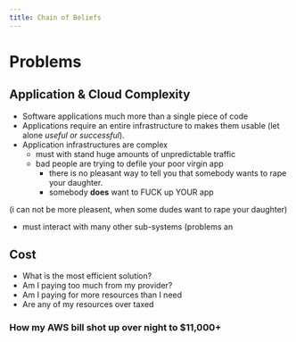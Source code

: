 ```yaml
---
title: Chain of Beliefs
---
```



# Problems

## Application & Cloud Complexity

- Software applications much more than a single piece of code
- Applications require an entire infrastructure to makes them usable
  (let alone _useful or successful_).
- Application infrastructures are complex
  - must with stand huge amounts of unpredictable traffic
  - bad people are trying to defile your poor virgin app 
    - there is no pleasant way to tell you that somebody wants to rape
      your daughter.
	- somebody **does** want to FUCK up YOUR app

(i can not be more pleasent, when some dudes want to rape your
      daughter) 
  - must interact with many other sub-systems (problems an


## Cost 

- What is the most efficient solution?  
- Am I paying too much from my provider?
- Am I paying for more resources than I need
- Are any of my resources over taxed


### How my AWS bill shot up over night to $11,000+




